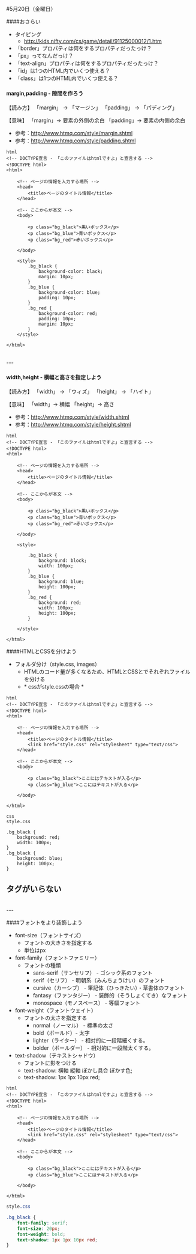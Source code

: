 #5月20日（金曜日）

####おさらい
* タイピング
	* http://kids.nifty.com/cs/game/detail/91125000012/1.htm
* 「border」プロパティは何をするプロパティだったっけ？
* 「px」ってなんだっけ？
* 「text-align」プロパティは何をするプロパティだったっけ？
* 「id」は1つのHTML内でいくつ使える？
* 「class」は1つのHTML内でいくつ使える？


#### margin,padding - 隙間を作ろう

【読み方】 
「margin」 → 「マージン」
「padding」 → 「パディング」

【意味】 
「margin」→ 要素の外側の余白
「padding」→ 要素の内側の余白

* 参考：<a href="http://www.htmq.com/style/margin.shtml" target="_blank">http://www.htmq.com/style/margin.shtml</a>
* 参考：<a href="http://www.htmq.com/style/padding.shtml" target="_blank">http://www.htmq.com/style/padding.shtml</a>


```
html
<!-- DOCTYPE宣言 - 「このファイルはhtmlですよ」と宣言する -->
<!DOCTYPE html>　
<html>

	<!-- ページの情報を入力する場所 -->
	<head>
		<title>ページのタイトル情報</title>
	</head>

	<!-- ここからが本文 -->
	<body>

		<p class="bg_black">黒いボックス</p>
		<p class="bg_blue">青いボックス</p>
		<p class="bg_red">赤いボックス</p>

	</body>

	<style>
		.bg_black {
			background-color: black;
			margin: 10px;
		}
		.bg_blue {
			background-color: blue;
			padding: 10px;
		}
		.bg_red {
			background-color: red;
			padding: 10px;
			margin: 10px;
		}
	</style>

</html>
```


<br>
---
<br>


#### width,height - 横幅と高さを指定しよう

【読み方】 
「width」 → 「ウィズ」
「height」 → 「ハイト」

【意味】 
「width」→ 横幅
「height」→ 高さ

* 参考：<a href="http://www.htmq.com/style/width.shtml" target="_blank">http://www.htmq.com/style/width.shtml</a>
* 参考：<a href="http://www.htmq.com/style/height.shtml" target="_blank">http://www.htmq.com/style/height.shtml</a>

```
html
<!-- DOCTYPE宣言 - 「このファイルはhtmlですよ」と宣言する -->
<!DOCTYPE html>　
<html>

	<!-- ページの情報を入力する場所 -->
	<head>
		<title>ページのタイトル情報</title>
	</head>

	<!-- ここからが本文 -->
	<body>

		<p class="bg_black">黒いボックス</p>
		<p class="bg_blue">青いボックス</p>
		<p class="bg_red">赤いボックス</p>

	</body>

	<style>

		.bg_black {
			background: block;
			width: 100px;
		}
		.bg_blue {
			background: blue;
			height: 100px;
		}
		.bg_red {
			background: red;
			width: 100px;
			height: 100px;
		}

	</style>

</html>
```


####HTMLとCSSを分けよう
* フォルダ分け（style.css, images）
	* HTMLのコード量が多くなるため、HTMLとCSSとでそれぞれファイルを分ける
	* <link href="（cssファイル名）" rel="stylesheet" type="text/css">
		* cssがstyle.cssの場合
		* <link href="style.css" rel="stylesheet" type="text/css">

```
html
<!-- DOCTYPE宣言 - 「このファイルはhtmlですよ」と宣言する -->
<!DOCTYPE html>　
<html>

	<!-- ページの情報を入力する場所 -->
	<head>
		<title>ページのタイトル情報</title>
		<link href="style.css" rel="stylesheet" type="text/css">
	</head>

	<!-- ここからが本文 -->
	<body>

		<p class="bg_black">ここにはテキストが入る</p>
		<p class="bg_blue">ここにはテキストが入る</p>

	</body>

</html>
```

```
css
style.css

.bg_black {
	background: red;
	width: 100px;
}
.bg_black {
	background: blue;
	height: 100px;
}

```

## <style></style>タグがいらない

<br>
---
<br>

####フォントをより装飾しよう
* font-size（フォントサイズ）
	* フォントの大きさを指定する
	* 単位はpx
* font-family（フォントファミリー）
	* フォントの種類 
		* sans-serif（サンセリフ） - ゴシック系のフォント
		* serif（セリフ） - 明朝系（みんちょうけい）のフォント
		* cursive（カーシブ） - 筆記体（ひっきたい）・草書体のフォント
		* fantasy（ファンタジー） - 装飾的（そうしょくてき）なフォント
		* monospace（モノスペース） - 等幅フォント
* font-weight（フォントウェイト）
	* フォントの太さを指定する
		* normal（ノーマル） - 標準の太さ
		* bold（ボールド）- 太字
		* lighter（ライター） - 相対的に一段階細くする。
		* bolder（ボールダー） - 相対的に一段階太くする。
* text-shadow（テキストシャドウ）
	* フォントに影をつける
	* text-shadow: 横軸 縦軸 ぼかし具合 ぼかす色;
	* text-shadow: 1px 1px 10px red;


```
html
<!-- DOCTYPE宣言 - 「このファイルはhtmlですよ」と宣言する -->
<!DOCTYPE html>　
<html>

	<!-- ページの情報を入力する場所 -->
	<head>
		<title>ページのタイトル情報</title>
		<link href="style.css" rel="stylesheet" type="text/css">
	</head>

	<!-- ここからが本文 -->
	<body>

		<p class="bg_black">ここにはテキストが入る</p>
		<p class="bg_blue">ここにはテキストが入る</p>

	</body>

</html>
```

```css
style.css

.bg_black {
	font-family: serif;
	font-size: 20px;
	font-weight: bold;
	text-shadow: 1px 1px 10px red;
}

```
